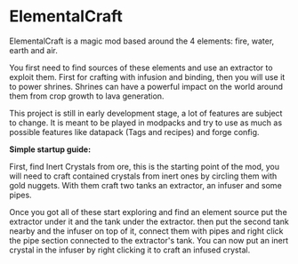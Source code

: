 # ElementalCraft

<p>ElementalCraft is a magic mod based around the 4 elements: fire, water, earth and air.</p>

<p>You first need to find sources of these elements and use an extractor to exploit them. First for crafting with infusion and binding, then you will use it to power shrines. Shrines can have a powerful impact on the world around them from crop growth to lava generation.</p>

<p>This project is still in early development stage, a lot of features are subject to change. It is meant to be played in modpacks and try to use as much as possible features like datapack (Tags and recipes) and forge config.</p>

<p><strong>Simple startup guide:</strong></p>
<p>First, find Inert Crystals from ore, this is the starting point of the mod, you will need to craft contained crystals from inert ones by circling them with gold nuggets. With them craft two tanks an extractor, an infuser and some pipes.</p>

<p>Once you got all of these start exploring and find an element source put the extractor under it and the tank under the extractor. then put the second tank nearby and the infuser on top of it, connect them with pipes and right click the pipe section connected to the extractor's tank. You can now put an inert crystal in the infuser by right clicking it to craft an infused crystal.</p>
